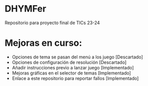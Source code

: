 # DHYMFer
Repositorio para proyecto final de TICs 23-24

# Mejoras en curso:
 - Opciones de tema se pasan del menú a los juego [Descartado]
 - Opciones de configuración de resolución [Descartado]
 - Añadir instrucciones previo a lanzar juego [Implementado]
 - Mejoras gráficas en el selector de temas [Implementado]
 - Enlace a este repositorio para reportar fallos [Implementado]
   
